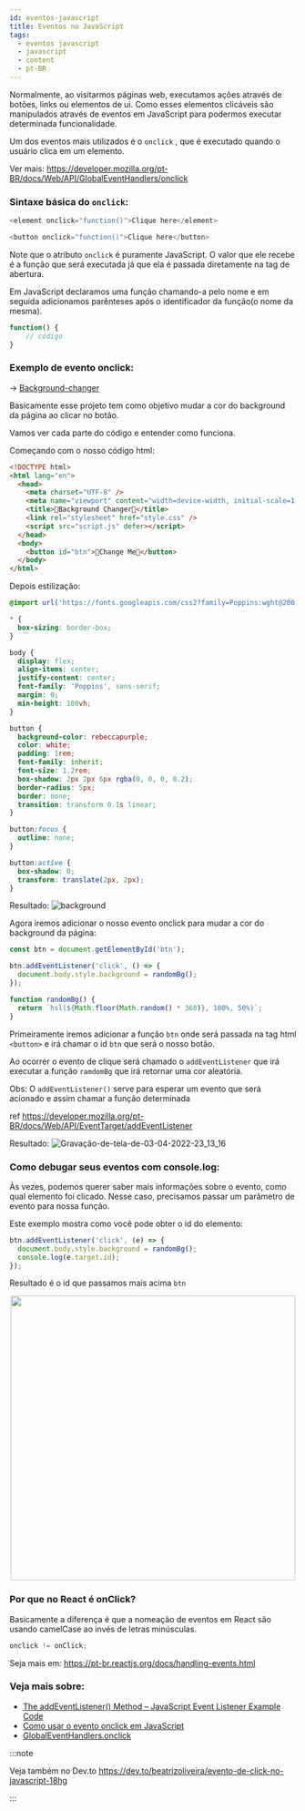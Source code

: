 ```yaml
---
id: eventos-javascript
title: Eventos no JavaScript
tags:
  - eventos javascript
  - javascript
  - content
  - pt-BR
---
```


Normalmente, ao visitarmos páginas web, executamos ações através de botões, links ou elementos de ui. Como esses elementos clicáveis são manipulados através de eventos em JavaScript para podermos executar determinada funcionalidade.

Um dos eventos mais utilizados é o `onclick` , que é executado quando o usuário clica em um elemento.

Ver mais: https://developer.mozilla.org/pt-BR/docs/Web/API/GlobalEventHandlers/onclick

### Sintaxe básica do `onclick`:

```js
<element onclick="function()">Clique here</element>
```

```js
<button onclick="function()">Clique here</button>
```

Note que o atributo `onclick` é puramente JavaScript. O valor que ele recebe é a função que será executada já que ela é passada diretamente na tag de abertura.

Em JavaScript declaramos uma função chamando-a pelo nome e em seguida adicionamos parênteses após o identificador da função(o nome da mesma).

```js
function() {
    // código
}
```

### Exemplo de evento onclick:

-> [Background-changer](https://github.com/biantris/10-PROJECTS-1-HOUR/blob/master/background-changer/script.js)

Basicamente esse projeto tem como objetivo mudar a cor do background da página ao clicar no botão.

Vamos ver cada parte do código e entender como funciona.

Começando com o nosso código html:

```html
<!DOCTYPE html>
<html lang="en">
  <head>
    <meta charset="UTF-8" />
    <meta name="viewport" content="width=device-width, initial-scale=1.0" />
    <title>🎨Background Changer🎨</title>
    <link rel="stylesheet" href="style.css" />
    <script src="script.js" defer></script>
  </head>
  <body>
    <button id="btn">🌈Change Me🌈</button>
  </body>
</html>
```

Depois estilização:

```css
@import url('https://fonts.googleapis.com/css2?family=Poppins:wght@200;400;600&display=swap');

* {
  box-sizing: border-box;
}

body {
  display: flex;
  align-items: center;
  justify-content: center;
  font-family: 'Poppins', sans-serif;
  margin: 0;
  min-height: 100vh;
}

button {
  background-color: rebeccapurple;
  color: white;
  padding: 1rem;
  font-family: inherit;
  font-size: 1.2rem;
  box-shadow: 2px 2px 6px rgba(0, 0, 0, 0.2);
  border-radius: 5px;
  border: none;
  transition: transform 0.1s linear;
}

button:focus {
  outline: none;
}

button:active {
  box-shadow: 0;
  transform: translate(2px, 2px);
}
```

Resultado:
![background](https://user-images.githubusercontent.com/65451957/161579487-15b86308-99f2-4891-81d9-953f5a505de8.png)

Agora iremos adicionar o nosso evento onclick para mudar a cor do background da página:

```js
const btn = document.getElementById('btn');

btn.addEventListener('click', () => {
  document.body.style.background = randomBg();
});

function randomBg() {
  return `hsl(${Math.floor(Math.random() * 360)}, 100%, 50%)`;
}
```

Primeiramente iremos adicionar a função `btn` onde será passada na tag html `<button>` e irá chamar o id `btn` que será o nosso botão.

Ao ocorrer o evento de clique será chamado o `addEventListener` que irá executar a função `ramdomBg` que irá retornar uma cor aleatória.

Obs: O `addEventListener()` serve para esperar um evento que será acionado e assim chamar a função determinada

ref https://developer.mozilla.org/pt-BR/docs/Web/API/EventTarget/addEventListener

Resultado:
![Gravação-de-tela-de-03-04-2022-23_13_16](https://user-images.githubusercontent.com/65451957/161579581-734054f0-074e-4e36-a1df-980fac2e2c7e.gif)

### Como debugar seus eventos com console.log:

Às vezes, podemos querer saber mais informações sobre o evento, como qual elemento foi clicado. Nesse caso, precisamos passar um parâmetro de evento para nossa função.

Este exemplo mostra como você pode obter o id do elemento:

```js
btn.addEventListener('click', (e) => {
  document.body.style.background = randomBg();
  console.log(e.target.id);
});
```

Resultado é o id que passamos mais acima `btn`

<div align="center" id="top"> 
    <img width="500" src="https://user-images.githubusercontent.com/65451957/161584791-57e5ec7b-73bc-4baf-9c1a-79f230ae0f87.png" />
</div>

### Por que no React é onClick?

Basicamente a diferença é que a nomeação de eventos em React são usando camelCase ao invés de letras minúsculas.

```js
onclick != onClick;
```

Seja mais em: https://pt-br.reactjs.org/docs/handling-events.html

### Veja mais sobre:

- [The addEventListener() Method – JavaScript Event Listener Example Code](https://www.freecodecamp.org/news/javascript-addeventlistener-example-code/)
- [Como usar o evento onclick em JavaScript](https://www.freecodecamp.org/portuguese/news/tutorial-sobre-button-onclick-em-html-e-evento-de-clique-em-javascript/#:~:text=O%20evento%20onclick%20executa%20determinada,tag%20de%20abertura%20do%20bot%C3%A3o)
- [GlobalEventHandlers.onclick](https://developer.mozilla.org/pt-BR/docs/Web/API/GlobalEventHandlers/onclick)

:::note

Veja também no Dev.to https://dev.to/beatrizoliveira/evento-de-click-no-javascript-18hg

:::
